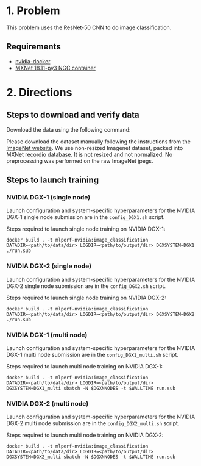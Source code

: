 # 1. Problem

This problem uses the ResNet-50 CNN to do image classification.

## Requirements
* [nvidia-docker](https://github.com/NVIDIA/nvidia-docker)
* [MXNet 18.11-py3 NGC container](https://ngc.nvidia.com/registry/nvidia-mxnet)

# 2. Directions
## Steps to download and verify data
Download the data using the following command:

Please download the dataset manually following the instructions from the [ImageNet website](http://image-net.org/download). We use non-resized Imagenet dataset, packed into MXNet recordio database. It is not resized and not normalized. No preprocessing was performed on the raw ImageNet jpegs.

## Steps to launch training

### NVIDIA DGX-1 (single node)
Launch configuration and system-specific hyperparameters for the NVIDIA DGX-1
single node submission are in the `config_DGX1.sh` script.

Steps required to launch single node training on NVIDIA DGX-1:

```
docker build . -t mlperf-nvidia:image_classification
DATADIR=<path/to/data/dir> LOGDIR=<path/to/output/dir> DGXSYSTEM=DGX1 ./run.sub
```

### NVIDIA DGX-2 (single node)
Launch configuration and system-specific hyperparameters for the NVIDIA DGX-2
single node submission are in the `config_DGX2.sh` script.

Steps required to launch single node training on NVIDIA DGX-2:

```
docker build . -t mlperf-nvidia:image_classification
DATADIR=<path/to/data/dir> LOGDIR=<path/to/output/dir> DGXSYSTEM=DGX2 ./run.sub
```

### NVIDIA DGX-1 (multi node)
Launch configuration and system-specific hyperparameters for the NVIDIA DGX-1
multi node submission are in the `config_DGX1_multi.sh` script.

Steps required to launch multi node training on NVIDIA DGX-1:

```
docker build . -t mlperf-nvidia:image_classification
DATADIR=<path/to/data/dir> LOGDIR=<path/to/output/dir> DGXSYSTEM=DGX1_multi sbatch -N $DGXNNODES -t $WALLTIME run.sub
```

### NVIDIA DGX-2 (multi node)
Launch configuration and system-specific hyperparameters for the NVIDIA DGX-2
multi node submission are in the `config_DGX2_multi.sh` script.

Steps required to launch multi node training on NVIDIA DGX-2:

```
docker build . -t mlperf-nvidia:image_classification
DATADIR=<path/to/data/dir> LOGDIR=<path/to/output/dir> DGXSYSTEM=DGX2_multi sbatch -N $DGXNNODES -t $WALLTIME run.sub
```





